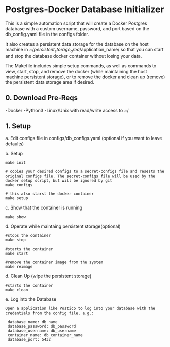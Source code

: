 # Postgres-Docker Database Initializer
This is a simple automation script that will create a Docker Postgres database with a custom username, password, and port based on the db_config.yaml file in the configs folder.

It also creates a persistent data storage for the database on the host machine in ~/$persistent_storage_area/$application_name/ so that you can start and stop the database docker container without losing your data.

The Makefile includes simple setup commands, as well as commands to view, start, stop, and remove the docker (while maintaining the host machine persistent storage), or to remove the docker and clean up (remove) the persistent data storage area if desired.

## 0. Download Pre-Reqs
-Docker
-Python3
-Linux/Unix with read/write access to ~/

## 1. Setup
a. Edit configs file in configs/db_configs.yaml 
(optional if you want to leave defaults)

b. Setup
```
make init

# copies your desired configs to a secret-configs file and resests the original configs file. The secret-configs file will be used by the docker setup script, but will be ignored by git 
make configs

# this also starst the docker container
make setup

```

c. Show that the container is running
```
make show 
```

d. Operate while maintaing persistent storage(optional)
```
#stops the container
make stop 

#starts the container
make start

#remove the container image from the system
make reimage
```

d. Clean Up (wipe the persistent storage)
```
#starts the container
make clean
```

e. Log into the Database
```
Open a application like Postico to log into your database with the credentials from the config file, e.g.:

 database_name: db_name
 database_password: db_password
 database_username: db_username
 container_name: db_container_name
 database_port: 5432

```